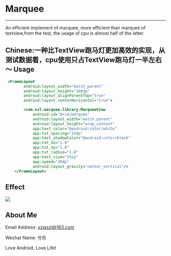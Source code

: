 # Marquee
-----
An efficient implement of marquee, more efficient than marquee of textview,from the test, the usage of cpu is almost half of the latter.

Chinese:一种比TextView跑马灯更加高效的实现，从测试数据看，cpu使用只占TextView跑马灯一半左右～
Usage
-----
```xml
 <FrameLayout
        android:layout_width="match_parent"
        android:layout_height="180dp"
        android:layout_alignParentTop="true"
        android:layout_centerHorizontal="true">

        <com.xzl.marquee.library.MarqueeView
            android:id="@+id/marquee"
            android:layout_width="match_parent"
            android:layout_height="wrap_content"
            app:text_color="@android:color/white"
            app:txt_spacing="15dp"
            app:text_shadowColor="@android:color/black"
            app:txt_dx="1.0"
            app:txt_dy="1.0"
            app:txt_radius="1.0"
            app:text_size="25sp"
            app:speed="40dp"
            android:layout_gravity="center_vertical"/>
    </FrameLayout>
```
Effect
-----
![](https://github.com/xzwszl/Marquee/blob/master/app/src/main/pic/demo.gif)

About Me
-----
Email Address: xzwszl@163.com

Wechat Name: 兮乐

Love Android, Love Life!
